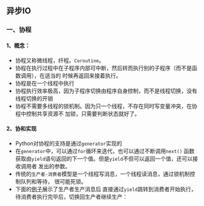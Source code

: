 ## 异步IO
### 一、协程

#### 1、概念：  
- 协程又称微线程，纤程。`Coroutine`。
- 协程在执行过程中在子程序内部可中断，然后转而执行别的子程序（而不是函数调用），在适当的
时候再返回来接着执行。
- 协程是在一个线程中执行
- 协程执行效率极高，因为子程序切换由程序自身控制，而不是线程切换，没有线程切换的开销
- 协程不需要多线程的锁机制。因为只一个线程，不存在同时写变量冲突，在协程中控制共享资源不
加锁，只需要判断状态就好了。


#### 2、协和实现
- Python对协程的支持是通过`generator`实现的
- 在`generator`中，可以通过`for`循环来迭代，也可以通过不断调用`next()`
函数获取由`yield`语句返回的下一个值。但是`yield`不但可以返回一个值，还可以接收调用者
发出的参数。
- 传统的`生产者-消费者`模型是一个线程写消息，一个线程读消息，通过锁机制控制队列和等待，
很可能死锁。
- 下面的[例子](./coroutine_001.py "./coroutine_001.py")展示了生产者生产消息后
直接通过`yield`跳转到消费者开始执行，待消费者执行完毕后，切换回生产者继续生产：
```python

```
